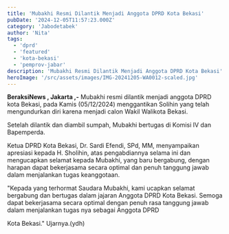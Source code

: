 ```yaml
---
title: 'Mubakhi Resmi Dilantik Menjadi Anggota DPRD Kota Bekasi'
pubDate: '2024-12-05T11:57:23.000Z'
category: 'Jabodetabek'
author: 'Nita'
tags:
  - 'dprd'
  - 'featured'
  - 'kota-bekasi'
  - 'pemprov-jabar'
description: 'Mubakhi Resmi Dilantik Menjadi Anggota DPRD Kota Bekasi'
heroImage: '/src/assets/images/IMG-20241205-WA0012-scaled.jpg'
---
```


**BeraksiNews , Jakarta ,-** Mubakhi resmi dilantik menjadi anggota DPRD kota Bekasi, pada Kamis (05/12/2024) menggantikan Solihin yang telah mengundurkan diri karena menjadi calon Wakil Walikota Bekasi.

Setelah dilantik dan diambil sumpah, Mubakhi bertugas di Komisi IV dan Bapemperda.

Ketua DPRD Kota Bekasi, Dr. Sardi Efendi, SPd, MM, menyampaikan apresiasi kepada H. Sholihin, atas pengabdiannya selama ini dan mengucapkan selamat kepada Mubakhi, yang baru bergabung, dengan harapan dapat bekerjasama secara optimal dan penuh tanggung jawab dalam menjalankan tugas keanggotaan.

"Kepada yang terhormat Saudara Mubakhi, kami ucapkan selamat bergabung dan bertugas dalam jajaran Anggota DPRD Kota Bekasi. Semoga dapat bekerjasama secara optimal dengan penuh rasa tanggung jawab dalam menjalankan tugas nya sebagai Anggota DPRD

Kota Bekasi." Ujarnya.(ydh)
